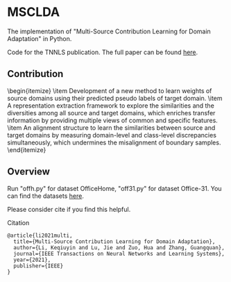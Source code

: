 # MSCLDA
The implementation of "Multi-Source Contribution Learning for Domain Adaptation" in Python. 

Code for the TNNLS publication. The full paper can be found [here](https://doi.org/10.1109/TNNLS.2021.3069982).
## Contribution
\begin{itemize}
\item Development of a new method to learn weights of source domains using their predicted pseudo labels of target domain. 
\item A representation extraction framework to explore the similarities and the diversities among all source and target domains, which enriches transfer information by providing multiple views of common and specific features. 
\item An alignment structure to learn the similarities between source and target domains by measuring domain-level and class-level discrepancies simultaneously, which undermines the misalignment of boundary samples. 
\end{itemize}

## Overview



Run "offh.py" for dataset OfficeHome, "off31.py" for dataset Office-31. You can find the datasets [here](https://github.com/jindongwang/transferlearning/tree/master/data).

Please consider cite if you find this helpful.

Citation
```
@article{li2021multi,
  title={Multi-Source Contribution Learning for Domain Adaptation},
  author={Li, Keqiuyin and Lu, Jie and Zuo, Hua and Zhang, Guangquan},
  journal={IEEE Transactions on Neural Networks and Learning Systems},
  year={2021},
  publisher={IEEE}
}
